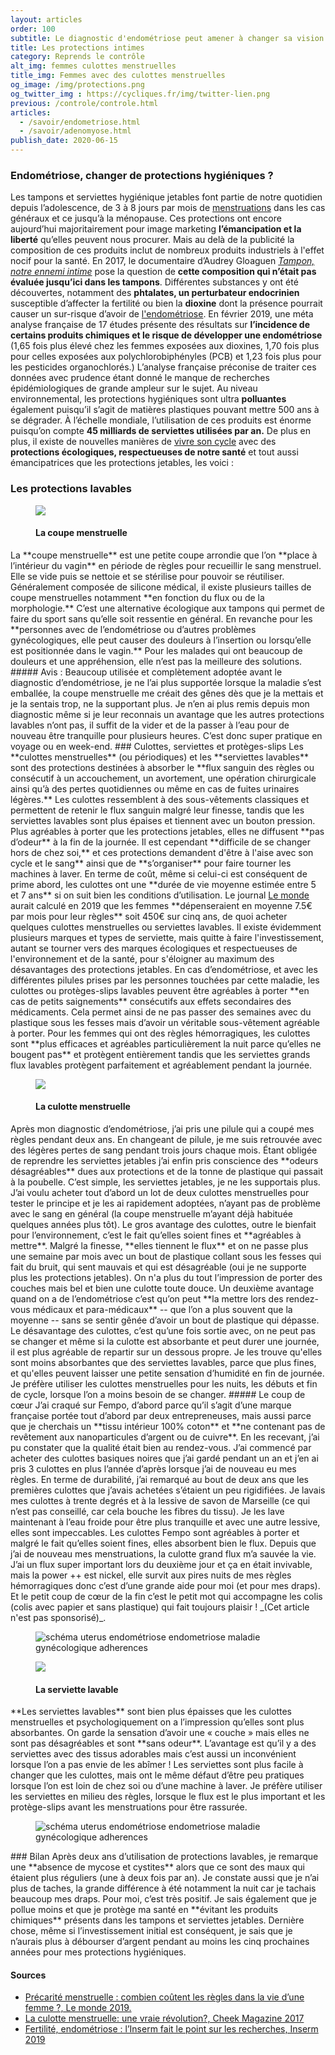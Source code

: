 ```yaml
---
layout: articles
order: 100
subtitle: Le diagnostic d'endométriose peut amener à changer sa vision sur les choses, et pourquoi pas à changer aussi de protections intimes ?
title: Les protections intimes
category: Reprends le contrôle
alt_img: femmes culottes menstruelles
title_img: Femmes avec des culottes menstruelles
og_image: /img/protections.png
og_twitter_img : https://cycliques.fr/img/twitter-lien.png
previous: /controle/controle.html
articles:
  - /savoir/endometriose.html
  - /savoir/adenomyose.html
publish_date: 2020-06-15
---
```


### Endométriose, changer de protections hygiéniques ?
Les tampons et serviettes hygiénique jetables font partie de notre quotidien depuis l’adolescence, de 3 à 8 jours par mois de <a href="/savoir/endometriose.html" class="link">menstruations</a> dans les cas généraux et ce jusqu’à la ménopause. Ces protections ont encore aujourd’hui majoritairement pour image marketing **l’émancipation et la liberté** qu’elles peuvent nous procurer. Mais au delà de la publicité la composition de ces produits inclut de nombreux produits industriels à l'effet nocif pour la santé.
En 2017, le documentaire d’Audrey Gloaguen _<u>Tampon, notre ennemi intime</u>_ pose la question de **cette composition qui n’était pas évaluée jusqu’ici dans les tampons**. Différentes substances y ont été découvertes, notamment des **phtalates, un perturbateur endocrinien** susceptible d’affecter la fertilité ou bien la **dioxine** dont la présence pourrait causer un sur-risque d’avoir de <a href="/savoir/endometriose.html" class="link">l'endométriose</a>.
En février 2019, une méta analyse française de 17 études présente des résultats sur **l’incidence de certains produits chimiques et le risque de développer une endométriose** (1,65 fois plus élevé chez les femmes exposées aux dioxines, 1,70 fois plus pour celles exposées aux polychlorobiphényles (PCB) et 1,23 fois plus pour les pesticides organochlorés.) L’analyse française préconise de traiter ces données avec prudence étant donné le manque de recherches épidémiologiques de grande ampleur sur le sujet.
Au niveau environnemental, les protections hygiéniques sont ultra **polluantes** également puisqu’il s’agit de matières plastiques pouvant mettre 500 ans à se dégrader. À l’échelle mondiale, l’utilisation de ces produits est énorme puisqu’on compte **45 milliards de serviettes utilisées par an.**
De plus en plus, il existe de nouvelles manières de <a href="/savoir/hormones-cycle.html" class="link">vivre son cycle</a> avec des **protections écologiques, respectueuses de notre santé** et tout aussi émancipatrices que les protections jetables, les voici :

### Les protections lavables
<figure class="cycle">
  <img src="/img/svg/coupe.svg">
  <h4>La coupe menstruelle</h4>
</figure>
La **coupe menstruelle** est une petite coupe arrondie que l’on **place à l’intérieur du vagin** en période de règles pour recueillir le sang menstruel. Elle se vide puis se nettoie et se stérilise pour pouvoir se réutiliser. Généralement composée de silicone médical, il existe plusieurs tailles de coupe menstruelles notamment **en fonction du flux ou de la morphologie.**
C’est une alternative écologique aux tampons qui permet de faire du sport sans qu’elle soit ressentie en général. En revanche pour les **personnes avec de l’endométriose ou d’autres problèmes gynécologiques, elle peut causer des douleurs à l’insertion ou lorsqu’elle est positionnée dans le vagin.** Pour les malades qui ont beaucoup de douleurs et une appréhension, elle n’est pas la meilleure des solutions.
##### Avis :
Beaucoup utilisée et complètement adoptée avant le diagnostic d’endométriose, je ne l’ai plus supportée lorsque la maladie s’est emballée, la coupe menstruelle me créait des gênes dès que je la mettais et je la sentais trop, ne la supportant plus. Je n’en ai plus remis depuis mon diagnostic même si je leur reconnais un avantage que les autres protections lavables n’ont pas, il suffit de la vider et de la passer à l’eau pour de nouveau être tranquille pour plusieurs heures. C’est donc super pratique en voyage ou en week-end.
### Culottes, serviettes et protèges-slips
Les **culottes menstruelles** (ou périodiques) et les **serviettes lavables** sont des protections destinées à absorber le **flux sanguin des règles ou consécutif à un accouchement, un avortement, une opération chirurgicale ainsi qu’à des pertes quotidiennes ou même en cas de fuites urinaires légères.** Les culottes ressemblent à des sous-vêtements classiques et permettent de retenir le flux sanguin malgré leur finesse, tandis que les serviettes lavables sont plus épaises et tiennent avec un bouton pression. Plus agréables à porter que les protections jetables, elles ne diffusent **pas d’odeur** à la fin de la journée. Il est cependant **difficile de se changer hors de chez soi,** et ces protections demandent d'être à l'aise avec son cycle et le sang** ainsi que de **s’organiser** pour faire tourner les machines à laver. En terme de coût, même si celui-ci est conséquent de prime abord, les culottes ont une **durée de vie moyenne estimée entre 5 et 7 ans** si on suit bien les conditions d’utilisation. Le journal <u>Le monde</u> aurait calculé en 2019 que les femmes **dépenseraient en moyenne 7.5€ par mois pour leur règles** soit 450€ sur cinq ans, de quoi acheter quelques culottes menstruelles ou serviettes lavables. Il existe évidemment plusieurs marques et types de serviette, mais quitte à faire l'investissement, autant se tourner vers des marques écologiques et respectueuses de l'environnement et de la santé, pour s'éloigner au maximum des désavantages des protections jetables.
En cas d’endométriose, et avec les différentes pilules prises par les personnes touchées par cette maladie, les culottes ou protèges-slips lavables peuvent être agréables à porter **en cas de petits saignements** consécutifs aux effets secondaires des médicaments. Cela permet ainsi de ne pas passer des semaines avec du plastique sous les fesses mais d’avoir un véritable sous-vêtement agréable à porter. Pour les femmes qui ont des règles hémorragiques, les culottes sont **plus efficaces et agréables particulièrement la nuit parce qu’elles ne bougent pas** et protègent entièrement tandis que les serviettes grands flux lavables protègent parfaitement et agréablement pendant la journée.
 <figure class="cycle">
  <img src="/img/svg/culotte.svg">
  <h4>La culotte menstruelle</h4>
</figure>
Après mon diagnostic d’endométriose, j’ai pris une pilule qui a coupé mes règles pendant deux ans. En changeant de pilule, je me suis retrouvée avec des légères pertes de sang pendant trois jours chaque mois. Étant obligée de reprendre les serviettes jetables j’ai enfin pris conscience des **odeurs désagréables** dues aux protections et de la tonne de plastique qui passait à la poubelle. C’est simple, les serviettes jetables, je ne les supportais plus. J’ai voulu acheter tout d’abord un lot de deux culottes menstruelles pour tester le principe et je les ai rapidement adoptées, n’ayant pas de problème avec le sang en général (la coupe menstruelle m’ayant déjà habituée quelques années plus tôt). Le gros avantage des culottes, outre le bienfait pour l’environnement, c’est le fait qu’elles soient fines et **agréables à mettre**. Malgré la finesse, **elles tiennent le flux** et on ne passe plus une semaine par mois avec un bout de plastique collant sous les fesses qui fait du bruit, qui sent mauvais et qui est désagréable (oui je ne supporte plus les protections jetables). On n'a plus du tout l’impression de porter des couches mais bel et bien une culotte toute douce. Un deuxième avantage quand on a de l’endométriose c’est qu’on peut **la mettre lors des rendez-vous médicaux et para-médicaux** -- que l’on a plus souvent que la moyenne -- sans se sentir gênée d’avoir un bout de plastique qui dépasse. Le désavantage des culottes, c’est qu’une fois sortie avec, on ne peut pas se changer et même si la culotte est absorbante et peut durer une journée, il est plus agréable de repartir sur un dessous propre. Je les trouve qu'elles sont moins absorbantes que des serviettes lavables, parce que plus fines, et qu'elles peuvent laisser une petite sensation d’humidité en fin de journée. Je préfère utiliser les culottes menstruelles pour les nuits, les débuts et fin de cycle, lorsque l’on a moins besoin de se changer.
##### Le coup de cœur
J’ai craqué sur Fempo, d’abord parce qu’il s’agit d’une marque française portée tout d’abord par deux entrepreneuses, mais aussi parce que je cherchais un **tissu intérieur 100% coton** et **ne contenant pas de revêtement aux nanoparticules d’argent ou de cuivre**. En les recevant, j’ai pu constater que la qualité était bien au rendez-vous. J’ai commencé par acheter des culottes basiques noires que j’ai gardé pendant un an et j’en ai pris 3 culottes en plus l’année d’après lorsque j’ai de nouveau eu mes règles. En terme de durabilité, j’ai remarqué au bout de deux ans que les premières culottes que j’avais achetées s’étaient un peu rigidifiées. Je lavais mes culottes à trente degrés et à la lessive de savon de Marseille (ce qui n’est pas conseillé, car cela bouche les fibres du tissu). Je les lave maintenant à l’eau froide pour être plus tranquille et avec une autre lessive, elles sont impeccables. Les culottes Fempo sont agréables à porter et malgré le fait qu’elles soient fines, elles absorbent bien le flux. Depuis que j’ai de nouveau mes menstruations, la culotte grand flux m’a sauvée la vie. J’ai un flux super important lors du deuxième jour et ça en était invivable, mais la power ++ est nickel, elle survit aux pires nuits de mes règles hémorragiques donc c’est d’une grande aide pour moi (et pour mes draps). Et le petit coup de cœur de la fin c’est le petit mot qui accompagne les colis (colis avec papier et sans plastique) qui fait toujours plaisir !
_(Cet article n'est pas sponsorisé)_.

<figure>
  <img src="/img/photos/fempo.png" class="img-fluid" alt="schéma uterus endométriose endometriose maladie gynécologique adherences" title="Illustration d'un utérus avec des adhérences">
</figure>
<figure class="cycle">
  <img src="/img/svg/serviette.svg">
  <h4>La serviette lavable</h4>
</figure>
**Les serviettes lavables** sont bien plus épaisses que les culottes menstruelles et psychologiquement on a l’impression qu’elles sont plus absorbantes. On garde la sensation d’avoir une « couche » mais elles ne sont pas désagréables et sont **sans odeur**. L’avantage est qu’il y a des serviettes avec des tissus adorables mais c’est aussi un inconvénient lorsque l’on a pas envie de les abîmer ! Les serviettes sont plus facile à changer que les culottes, mais ont le même défaut d’être peu pratiques lorsque l’on est loin de chez soi ou d’une machine à laver. Je préfère utiliser les serviettes en milieu des règles, lorsque le flux est le plus important et les protège-slips avant les menstruations pour être rassurée.
<figure>
  <img src="/img/photos/serviettes.png" class="img-fluid" alt="schéma uterus endométriose endometriose maladie gynécologique adherences" title="Illustration d'un utérus avec des adhérences">
</figure>
### Bilan
Après deux ans d’utilisation de protections lavables, je remarque une **absence de mycose et cystites** alors que ce sont des maux qui étaient plus réguliers (une à deux fois par an). Je constate aussi que je n’ai plus de taches, la grande différence à été notamment la nuit car je tachais beaucoup mes draps. Pour moi, c’est très positif. Je sais également que je pollue moins et que je protège ma santé en **évitant les produits chimiques** présents dans les tampons et serviettes jetables. Dernière chose, même si l’investissement initial est conséquent, je sais que je n’aurais plus à débourser d’argent pendant au moins les cinq prochaines années pour mes protections hygiéniques.
  
<div class="col-sm-10 offset-sm-1 sources">
  <h4>Sources</h4>
  <ul class="ul-list">
    <li class="list"><a href="https://www.lemonde.fr/les-decodeurs/article/2019/07/02/precarite-menstruelle-combien-coutent-ses-regles-dans-la-vie-d-une-femme_5484140_4355770.html">Précarité menstruelle : combien coûtent les règles dans la vie d’une femme ?, Le monde 2019.</a></li>
    <li class="list"><a href="http://www.aly-abbara.com/livre_gyn_obs/termes/adherences.html">La culotte menstruelle: une vraie révolution?, Cheek Magazine 2017</a></li>
    <li class="list"><a href="https://presse.inserm.fr/fertilite-endometriose-linserm-fait-le-point-sur-les-recherches/34633/">Fertilité, endométriose : l’Inserm fait le point sur les recherches, Inserm 2019</a></li>
  </ul>
</div>